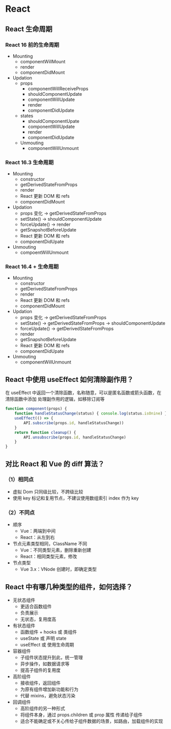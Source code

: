 # React

## React 生命周期

### React 16 前的生命周期

- Mounting
  - componentWillMount
  - render
  - componentDidMount
- Updation
  - props
    - componentWillReceiveProps
    - shouldComponentUpdate
    - componentWillUpdate
    - render
    - componentDidUpdate
  - states
    - shouldComponentUpate
    - componentWillUpdate
    - render
    - componentDidUpdate
  - Unmouting
    - componentWillUnmount

### React 16.3 生命周期

- Mounting
  - constructor
  - getDerivedStateFromProps
  - render
  - React 更新 DOM 和 refs
  - componentDidMount
- Updation
  - props 变化 → getDerivedStateFromProps
  - setState() → shouldComponentUpdate
  - forceUpdate() → render
  - getSnapshotBeforeUpdate
  - React 更新 DOM 和 refs
  - componentDidUpate
- Unmouting
  - compoentWillUnmount

### React 16.4 + 生命周期

- Mounting
  - constructor
  - getDerivedStateFromProps
  - render
  - React 更新 DOM 和 refs
  - componentDidMount
- Updation
  - props 变化 → getDerivedStateFromProps
  - setState() → getDerivedStateFromProps → shouldComponentUpdate
  - forceUpdate() → getDerivedStateFromProps
  - render
  - getSnapshotBeforeUpdate
  - React 更新 DOM 和 refs
  - componentDidUpate
- Unmouting
  - componentWillUnmount

## React 中使用 useEffect 如何清除副作用？

在 useEffect 中返回一个清除函数，名称随意，可以是匿名函数或箭头函数，在清除函数中添加 处理副作用的逻辑，如移除订阅等

```js
function component(props) {
	function handleStatusChange(status) { console.log(status.isOnine) }
	useEffect(() => {
		API.subscribe(props.id, handleStatusChange))
	}
	return function cleanup() {
		API.unsubscribe(props.id, handleStatusChange)
	}
}

```

## 对比 React 和 Vue 的 diff 算法？

### （1）相同点

- 虚拟 Dom 只同级比较，不跨级比较
- 使用 key 标记和复用节点，不建议使用数组索引 index 作为 key

### （2）不同点

- 顺序
  - Vue：两端到中间
  - React：从左到右
- 节点元素类型相同，ClassName 不同
  - Vue：不同类型元素，删除重新创建
  - React：相同类型元素，修改
- 节点类型
  - Vue 3.x：VNode 创建时，即确定类型

## React 中有哪几种类型的组件，如何选择？

- 无状态组件
  - 更适合函数组件
  - 负责展示
  - 无状态，复用度高
- 有状态组件
  - 函数组件 + hooks 或 类组件
  - useState 或 声明 state
  - useEffect 或 使用生命周期
- 容器组件
  - 子组件状态提升到此，统一管理
  - 异步操作，如数据请求等
  - 提高子组件的复用度
- 高阶组件
  - 接收组件，返回组件
  - 为原有组件增加新功能和行为
  - 代替 mixins，避免状态污染
- 回调组件
  - 高阶组件的另一种形式
  - 将组件本身，通过 props.children 或 prop 属性 传递给子组件
  - 适合不能确定或不关心传给子组件数据的场景，如路由，加载组件的实现
